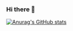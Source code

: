 ### Hi there 👋
[![Anurag's GitHub stats](https://github-readme-stats.vercel.app/api?username=Cunfuu)](https://github.com/anuraghazra/github-readme-stats)
<!--
**Cunfuu/Cunfuu** is a ✨ _special_ ✨ repository because its `README.md` (this file) appears on your GitHub profile.

Here are some ideas to get you started:

- 🔭 I’m currently working on ...
- 🌱 I’m currently learning ...
- 👯 I’m looking to collaborate on ...
- 🤔 I’m looking for help with ...
- 💬 Ask me about ...
- 📫 How to reach me: ...
- 😄 Pronouns: ...
- ⚡ Fun fact: ...
-->
